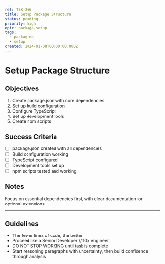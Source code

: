 ```yaml
---
ref: TSK-266
title: Setup Package Structure
status: pending
priority: high
epic: package-setup
tags:
  - packaging
  - setup
created: 2024-01-08T00:00:00.000Z
---
```


# Setup Package Structure

## Objectives

1. Create package.json with core dependencies
2. Set up build configuration
3. Configure TypeScript
4. Set up development tools
5. Create npm scripts

## Success Criteria

- [ ] package.json created with all dependencies
- [ ] Build configuration working
- [ ] TypeScript configured
- [ ] Development tools set up
- [ ] npm scripts tested and working

## Notes

Focus on essential dependencies first, with clear documentation for optional extensions.

---

## Guidelines

- The fewer lines of code, the better
- Proceed like a Senior Developer // 10x engineer
- DO NOT STOP WORKING until task is complete
- Start reasoning paragraphs with uncertainty, then build confidence through analysis

